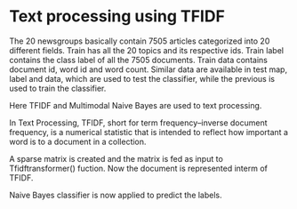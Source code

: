# Text processing using TFIDF

The 20 newsgroups basically contain 7505 articles categorized into 20 different fields. Train has all the 20 topics and its respective ids. Train label contains the class label of all the 7505 documents. Train data contains document id, word id and word count. Similar data are available in test map, label and data, which are used to test the classifier, while the previous is used to train the classifier.

Here TFIDF and Multimodal Naive Bayes are used to text processing.

In Text Processing, TFIDF, short for term frequency–inverse document frequency, is a numerical statistic that is intended to reflect how important a word is to a document in a collection.

A sparse matrix is created and the matrix is fed as input to Tfidftransformer() fuction. Now the document is represented interm of TFIDF.

Naive Bayes classifier is now applied to predict the labels.
